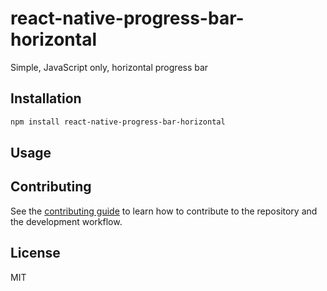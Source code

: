 # react-native-progress-bar-horizontal

Simple, JavaScript only, horizontal progress bar

## Installation

```sh
npm install react-native-progress-bar-horizontal
```

## Usage


## Contributing

See the [contributing guide](CONTRIBUTING.md) to learn how to contribute to the repository and the development workflow.

## License

MIT
